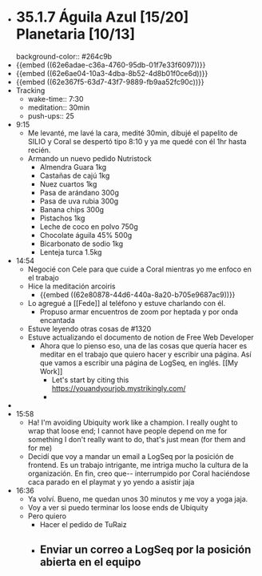 - # 35.1.7 Águila Azul [15/20] Planetaria [10/13]
  background-color:: #264c9b
- {{embed ((62e6adae-c36a-4760-95db-01f7e33f6097))}}
- {{embed ((62e6ae04-10a3-4dba-8b52-4d8b01f0ce6d))}}
- {{embed ((62e367f5-63d7-43f7-9889-fb9aa52fc90c))}}
- Tracking
	- wake-time:: 7:30
	- meditation:: 30min
	- push-ups:: 25
- 9:15
	- Me levanté, me lavé la cara, medité 30min, dibujé el papelito de SILIO y Coral se despertó tipo 8:10 y ya me quedé con él 1hr hasta recién.
	- Armando un nuevo pedido Nutristock
		- Almendra Guara 1kg
		- Castañas de cajú 1kg
		- Nuez cuartos 1kg
		- Pasa de arándano 300g
		- Pasa de uva rubia 300g
		- Banana chips 300g
		- Pistachos 1kg
		- Leche de coco en polvo 750g
		- Chocolate águila 45% 500g
		- Bicarbonato de sodio 1kg
		- Lenteja turca 1.5kg
- 14:54
	- Negocié con Cele para que cuide a Coral mientras yo me enfoco en el trabajo
	- Hice la meditación arcoiris
		- {{embed ((62e80878-44d6-440a-8a20-b705e9687ac9))}}
	- Lo agregué a [[Fede]] al teléfono y estuve charlando con él.
		- Propuso armar encuentros de zoom por heptada y por onda encantada
	- Estuve leyendo otras cosas de #1320
	- Estuve actualizando el documento de notion de Free Web Developer
		- Ahora que lo pienso eso, una de las cosas que quería hacer es meditar en el trabajo que quiero hacer y escribir una página. Así que vamos a escribir una página de LogSeq, en inglés. [[My Work]]
			- Let's start by citing this https://youandyourjob.mystrikingly.com/
			-
-
- 15:58
	- Ha! I'm avoiding Ubiquity work like a champion. I really ought to wrap that loose end; I cannot have people depend on me for something I don't really want to do, that's just mean (for them and for me)
	- Decidí que voy a mandar un email a LogSeq por la posición de frontend. Es un trabajo intrigante, me intriga mucho la cultura de la organización. En fin, creo que-- interrumpido por Coral haciéndose caca parado en el playmat y yo yendo a asistir jaja
- 16:36
	- Ya volví. Bueno, me quedan unos 30 minutos y me voy a yoga jaja.
	- Voy a ver si puedo terminar los loose ends de Ubiquity
	- Pero quiero
		- Hacer el pedido de TuRaiz
		- Enviar un correo a LogSeq por la posición abierta en el equipo
			-